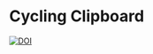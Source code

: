 # Cycling Clipboard
[![DOI](https://zenodo.org/badge/DOI/10.5281/zenodo.4118113.svg)](https://doi.org/10.5281/zenodo.4118113)

<html lang="en">
<head><meta charset="utf-8" /><meta name="viewport" content="width=device-width, initial-scale=1.0" /><title>
	Trojan Mountain Bike Team
from tkinter import * 

root = Tk()
root.geometry("1000x1000")

def getvals():
    print("Accepted")

#Title 
Label(root, text = "Create a Team", font= "arial 15 bold").grid(row = 0 , column = 3)

# Textbox Label
name = Label(root, text = "Name")
phone = Label(root, text = "Phone")
email = Label(root, text = "Email:")


# Packing Labels
name.grid(row = 1, column = 0)
phone.grid(row = 2, column = 0)
email.grid(row = 3, column = 0)

#Variable for storing data
namevalue = StringVar
phonevalue = StringVar
emailvalue = StringVar
checkvalue = IntVar
checkvalue2 = IntVar

# Creating Entry Fields
nameentry = Entry(root, textvariable = namevalue)
phoneentry = Entry(root, textvariable = phonevalue)
emailentry = Entry(root, textvariable = emailvalue)

# Packing Entry Fields
nameentry.grid(row = 1, column = 1)
phoneentry.grid(row = 2, column = 1)
emailentry.grid(row = 3, column = 1)


# Creating Checkbox
checkbtn = Checkbutton(text = "Coach", variable = checkvalue)
checkbtn.grid(row=6, column = 1)

checkbtn2 = Checkbutton(text = "Player", variable = checkvalue2)
checkbtn2.grid(row=6, column = 2)

# Submit Button
Button(text = "Submit", command = getvals).grid(row = 7, column = 1)


root.mainloop()
